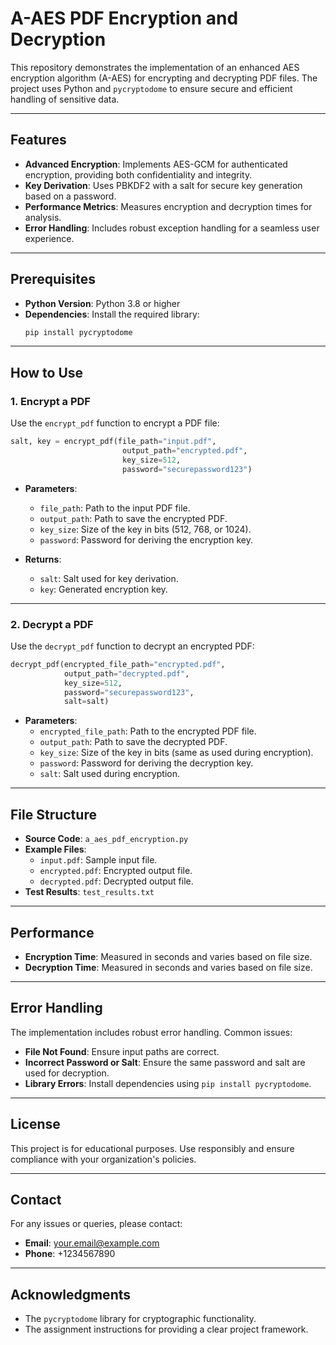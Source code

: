 # A-AES PDF Encryption and Decryption

This repository demonstrates the implementation of an enhanced AES encryption algorithm (A-AES) for encrypting and decrypting PDF files. The project uses Python and `pycryptodome` to ensure secure and efficient handling of sensitive data.

---

## Features
- **Advanced Encryption**: Implements AES-GCM for authenticated encryption, providing both confidentiality and integrity.
- **Key Derivation**: Uses PBKDF2 with a salt for secure key generation based on a password.
- **Performance Metrics**: Measures encryption and decryption times for analysis.
- **Error Handling**: Includes robust exception handling for a seamless user experience.

---

## Prerequisites
- **Python Version**: Python 3.8 or higher
- **Dependencies**: Install the required library:
  ```bash
  pip install pycryptodome
  ```

---

## How to Use

### 1. Encrypt a PDF
Use the `encrypt_pdf` function to encrypt a PDF file:
```python
salt, key = encrypt_pdf(file_path="input.pdf", 
                         output_path="encrypted.pdf", 
                         key_size=512, 
                         password="securepassword123")
```
- **Parameters**:
  - `file_path`: Path to the input PDF file.
  - `output_path`: Path to save the encrypted PDF.
  - `key_size`: Size of the key in bits (512, 768, or 1024).
  - `password`: Password for deriving the encryption key.

- **Returns**:
  - `salt`: Salt used for key derivation.
  - `key`: Generated encryption key.

---

### 2. Decrypt a PDF
Use the `decrypt_pdf` function to decrypt an encrypted PDF:
```python
decrypt_pdf(encrypted_file_path="encrypted.pdf", 
            output_path="decrypted.pdf", 
            key_size=512, 
            password="securepassword123", 
            salt=salt)
```
- **Parameters**:
  - `encrypted_file_path`: Path to the encrypted PDF file.
  - `output_path`: Path to save the decrypted PDF.
  - `key_size`: Size of the key in bits (same as used during encryption).
  - `password`: Password for deriving the decryption key.
  - `salt`: Salt used during encryption.

---

## File Structure
- **Source Code**: `a_aes_pdf_encryption.py`
- **Example Files**:
  - `input.pdf`: Sample input file.
  - `encrypted.pdf`: Encrypted output file.
  - `decrypted.pdf`: Decrypted output file.
- **Test Results**: `test_results.txt`

---

## Performance
- **Encryption Time**: Measured in seconds and varies based on file size.
- **Decryption Time**: Measured in seconds and varies based on file size.

---

## Error Handling
The implementation includes robust error handling. Common issues:
- **File Not Found**: Ensure input paths are correct.
- **Incorrect Password or Salt**: Ensure the same password and salt are used for decryption.
- **Library Errors**: Install dependencies using `pip install pycryptodome`.

---

## License
This project is for educational purposes. Use responsibly and ensure compliance with your organization's policies.

---

## Contact
For any issues or queries, please contact:
- **Email**: your.email@example.com
- **Phone**: +1234567890

---

## Acknowledgments
- The `pycryptodome` library for cryptographic functionality.
- The assignment instructions for providing a clear project framework.
